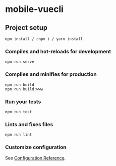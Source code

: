 # mobile-vuecli

## Project setup
```
npm install / cnpm i / yarn install
```

### Compiles and hot-reloads for development
```
npm run serve
```

### Compiles and minifies for production
```
npm run build
npm run build:www
```

### Run your tests
```
npm run test
```

### Lints and fixes files
```
npm run lint
```

### Customize configuration
See [Configuration Reference](https://cli.vuejs.org/config/).
